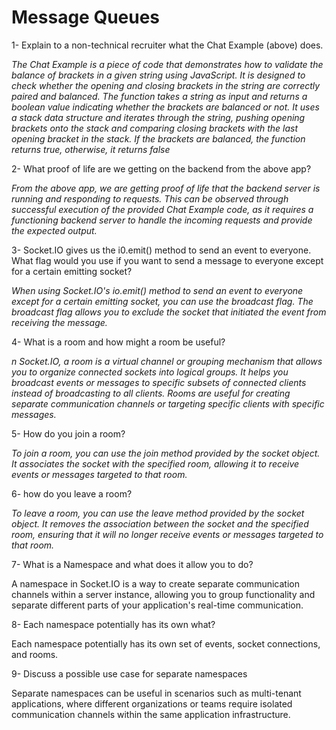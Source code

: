 # Message Queues

1- Explain to a non-technical recruiter what the Chat Example (above) does.

*The Chat Example is a piece of code that demonstrates how to validate the balance of brackets in a given string using JavaScript. It is designed to check whether the opening and closing brackets in the string are correctly paired and balanced. The function takes a string as input and returns a boolean value indicating whether the brackets are balanced or not. It uses a stack data structure and iterates through the string, pushing opening brackets onto the stack and comparing closing brackets with the last opening bracket in the stack. If the brackets are balanced, the function returns true, otherwise, it returns false*




2- What proof of life are we getting on the backend from the above app?

*From the above app, we are getting proof of life that the backend server is running and responding to requests. This can be observed through successful execution of the provided Chat Example code, as it requires a functioning backend server to handle the incoming requests and provide the expected output.*


3- Socket.IO gives us the i0.emit() method to send an event to everyone. What flag would you use if you want to send a message to everyone except for a certain emitting socket?

*When using Socket.IO's io.emit() method to send an event to everyone except for a certain emitting socket, you can use the broadcast flag. The broadcast flag allows you to exclude the socket that initiated the event from receiving the message.*


4- What is a room and how might a room be useful?

*n Socket.IO, a room is a virtual channel or grouping mechanism that allows you to organize connected sockets into logical groups. It helps you broadcast events or messages to specific subsets of connected clients instead of broadcasting to all clients. Rooms are useful for creating separate communication channels or targeting specific clients with specific messages.*


5- How do you join a room?


*To join a room, you can use the join method provided by the socket object. It associates the socket with the specified room, allowing it to receive events or messages targeted to that room.*


6- how do you leave a room?

*To leave a room, you can use the leave method provided by the socket object. It removes the association between the socket and the specified room, ensuring that it will no longer receive events or messages targeted to that room.*



7- What is a Namespace and what does it allow you to do?

A namespace in Socket.IO is a way to create separate communication channels within a server instance, allowing you to group functionality and separate different parts of your application's real-time communication.





8- Each namespace potentially has its own what? 


Each namespace potentially has its own set of events, socket connections, and rooms.



9- Discuss a possible use case for separate namespaces

Separate namespaces can be useful in scenarios such as multi-tenant applications, where different organizations or teams require isolated communication channels within the same application infrastructure.
